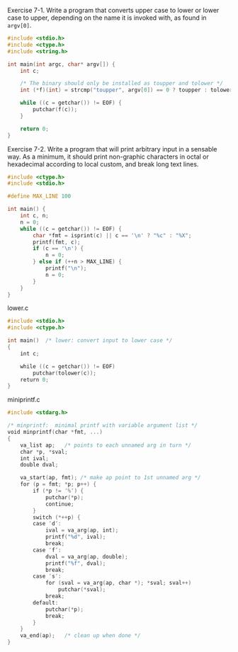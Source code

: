 Exercise 7-1. Write a program that converts upper case to lower or lower case to upper, depending on the name it is invoked with, as found in ``argv[0]``.
```c
#include <stdio.h>
#include <ctype.h>
#include <string.h>

int main(int argc, char* argv[]) {
    int c;

    /* The binary should only be installed as toupper and tolower */
    int (*f)(int) = strcmp("toupper", argv[0]) == 0 ? toupper : tolower; 

    while ((c = getchar()) != EOF) {
        putchar(f(c));
    }

    return 0;
}
```

Exercise 7-2. Write a program that will print arbitrary input in a sensable way. As a minimum, it should print non-graphic characters in octal or hexadecimal according to local custom, and break long text lines.
```c
#include <ctype.h>
#include <stdio.h>

#define MAX_LINE 100

int main() {
    int c, n;
    n = 0;
    while ((c = getchar()) != EOF) {
        char *fmt = isprint(c) || c == '\n' ? "%c" : "%X";
        printf(fmt, c);
        if (c == '\n') {
            n = 0;
        } else if (++n > MAX_LINE) {
            printf("\n");
            n = 0;
        }
    }
}
```

lower.c
```c
#include <stdio.h>
#include <ctype.h>

int main()  /* lower: convert input to lower case */
{
    int c;

    while ((c = getchar()) != EOF)
        putchar(tolower(c));
    return 0;
}
```

miniprintf.c
```c
#include <stdarg.h>

/* minprintf:  minimal printf with variable argument list */
void minprintf(char *fmt, ...)
{
    va_list ap;   /* points to each unnamed arg in turn */
    char *p, *sval;
    int ival;
    double dval;

    va_start(ap, fmt); /* make ap point to 1st unnamed arg */
    for (p = fmt; *p; p++) {
        if (*p != ′%′) {
            putchar(*p);
            continue;
        }
        switch (*++p) {
        case ′d′:
            ival = va_arg(ap, int);
            printf("%d", ival);
            break;
        case ′f′:
            dval = va_arg(ap, double);
            printf("%f", dval);
            break;
        case ′s′:
            for (sval = va_arg(ap, char *); *sval; sval++)
                putchar(*sval);
            break;
        default:
            putchar(*p);
            break;
        }
    }
    va_end(ap);   /* clean up when done */
}
```